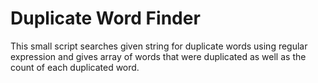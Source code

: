 Duplicate Word Finder
===================

This small script searches given string for duplicate words using regular expression
and gives array of words that were duplicated as well as the count of each duplicated word.

